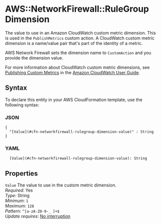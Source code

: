 # AWS::NetworkFirewall::RuleGroup Dimension<a name="aws-properties-networkfirewall-rulegroup-dimension"></a>

The value to use in an Amazon CloudWatch custom metric dimension\. This is used in the `PublishMetrics` custom action\. A CloudWatch custom metric dimension is a name/value pair that's part of the identity of a metric\.

AWS Network Firewall sets the dimension name to `CustomAction` and you provide the dimension value\.

For more information about CloudWatch custom metric dimensions, see [Publishing Custom Metrics](https://docs.aws.amazon.com/AmazonCloudWatch/latest/monitoring/publishingMetrics.html#usingDimensions) in the [Amazon CloudWatch User Guide](https://docs.aws.amazon.com/AmazonCloudWatch/latest/monitoring/WhatIsCloudWatch.html)\.

## Syntax<a name="aws-properties-networkfirewall-rulegroup-dimension-syntax"></a>

To declare this entity in your AWS CloudFormation template, use the following syntax:

### JSON<a name="aws-properties-networkfirewall-rulegroup-dimension-syntax.json"></a>

```
{
  "[Value](#cfn-networkfirewall-rulegroup-dimension-value)" : String
}
```

### YAML<a name="aws-properties-networkfirewall-rulegroup-dimension-syntax.yaml"></a>

```
  [Value](#cfn-networkfirewall-rulegroup-dimension-value): String
```

## Properties<a name="aws-properties-networkfirewall-rulegroup-dimension-properties"></a>

`Value` <a name="cfn-networkfirewall-rulegroup-dimension-value"></a>
The value to use in the custom metric dimension\.  
_Required_: Yes  
_Type_: String  
_Minimum_: `1`  
_Maximum_: `128`  
_Pattern_: `^[a-zA-Z0-9-_ ]+$`  
_Update requires_: [No interruption](https://docs.aws.amazon.com/AWSCloudFormation/latest/UserGuide/using-cfn-updating-stacks-update-behaviors.html#update-no-interrupt)
